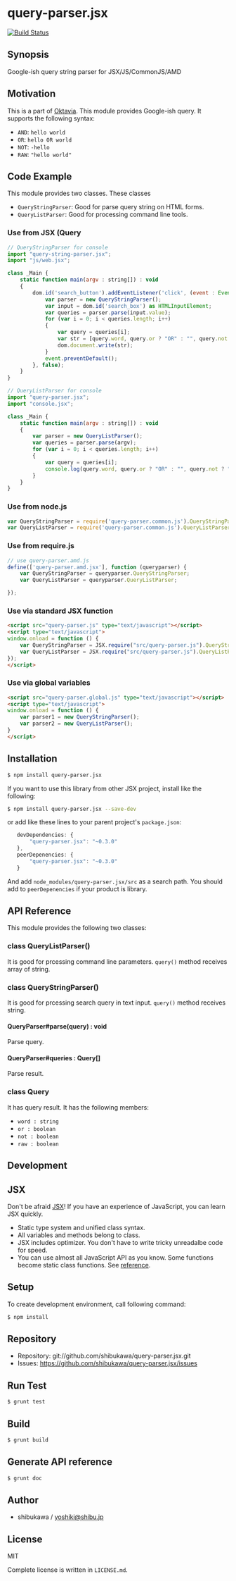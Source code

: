 query-parser.jsx
===========================================

[![Build Status](https://travis-ci.org/shibukawa/query-parser.jsx.png)](https://travis-ci.org/shibukawa/query-parser.jsx)

Synopsis
---------------

Google-ish query string parser for JSX/JS/CommonJS/AMD

Motivation
---------------

This is a part of [Oktavia](http://oktavia.info). This module provides Google-ish query. It supports the following syntax:

* `AND`: `hello world`
* `OR`: `hello OR world`
* `NOT`: `-hello`
* `RAW`: `"hello world"`

Code Example
---------------

This module provides two classes. These classes

* `QueryStringParser`: Good for parse query string on HTML forms.
* `QueryListParser`: Good for processing command line tools.

### Use from JSX (Query

```js
// QueryStringParser for console
import "query-string-parser.jsx";
import "js/web.jsx";

class _Main {
    static function main(argv : string[]) : void
    {
        dom.id('search_button').addEventListener('click', (event : Event) -> {
            var parser = new QueryStringParser();
            var input = dom.id('search_box') as HTMLInputElement;
            var queries = parser.parse(input.value);
            for (var i = 0; i < queries.length; i++)
            {
                var query = queries[i];
                var str = [query.word, query.or ? "OR" : "", query.not ? "NOT" : "", query.raw ? "ROW" : "", '<br/>'].join('')
                dom.document.write(str);
            }
            event.preventDefault();
        }, false);
    }
}
```

```js
// QueryListParser for console
import "query-parser.jsx";
import "console.jsx";

class _Main {
    static function main(argv : string[]) : void
    {
        var parser = new QueryListParser();
        var queries = parser.parse(argv);
        for (var i = 0; i < queries.length; i++)
        {
            var query = queries[i];
            console.log(query.word, query.or ? "OR" : "", query.not ? "NOT" : "", query.raw ? "ROW" : "");
        }
    }
}
```

### Use from node.js

```js
var QueryStringParser = require('query-parser.common.js').QueryStringParser;
var QueryListParser = require('query-parser.common.js').QueryListParser;
```

### Use from require.js

```js
// use query-parser.amd.js
define(['query-parser.amd.jsx'], function (queryparser) {
    var QueryStringParser = queryparser.QueryStringParser;
    var QueryListParser = queryparser.QueryListParser;

});
```

### Use via standard JSX function

```html
<script src="query-parser.js" type="text/javascript"></script>
<script type="text/javascript">
window.onload = function () {
    var QueryStringParser = JSX.require("src/query-parser.js").QueryStringParser;
    var QueryListParser = JSX.require("src/query-parser.js").QueryListParser;
});
</script>
```

### Use via global variables

```html
<script src="query-parser.global.js" type="text/javascript"></script>
<script type="text/javascript">
window.onload = function () {
    var parser1 = new QueryStringParser();
    var parser2 = new QueryListParser();
}
</script>
```

Installation
---------------

```sh
$ npm install query-parser.jsx
```

If you want to use this library from other JSX project, install like the following:

```sh
$ npm install query-parser.jsx --save-dev
```

or add like these lines to your parent project's `package.json`:

```js
   devDependencies: {
       "query-parser.jsx": "~0.3.0"
   },
   peerDepenencies: {
       "query-parser.jsx": "~0.3.0"
   }
```

And add `node_modules/query-parser.jsx/src` as a search path.
You should add to `peerDepenencies` if your product is library.

API Reference
------------------

This module provides the following two classes:

### class QueryListParser()

It is good for prcessing command line parameters. `query()` method receives array of string.

### class QueryStringParser()

It is good for prcessing search query in text input. `query()` method receives string.

#### QueryParser#parse(query) : void

Parse query.

#### QueryParser#queries : Query[]

Parse result.

### class Query

It has query result. It has the following members:

* `word : string`
* `or : boolean`
* `not : boolean`
* `raw : boolean`

Development
-------------

## JSX

Don't be afraid [JSX](http://jsx.github.io)! If you have an experience of JavaScript, you can learn JSX
quickly.

* Static type system and unified class syntax.
* All variables and methods belong to class.
* JSX includes optimizer. You don't have to write tricky unreadalbe code for speed.
* You can use almost all JavaScript API as you know. Some functions become static class functions. See [reference](http://jsx.github.io/doc/stdlibref.html).

## Setup

To create development environment, call following command:

```sh
$ npm install
```

## Repository

* Repository: git://github.com/shibukawa/query-parser.jsx.git
* Issues: https://github.com/shibukawa/query-parser.jsx/issues

## Run Test

```sh
$ grunt test
```

## Build

```sh
$ grunt build
```

## Generate API reference

```sh
$ grunt doc
```

Author
---------

* shibukawa / yoshiki@shibu.jp

License
------------

MIT

Complete license is written in `LICENSE.md`.
